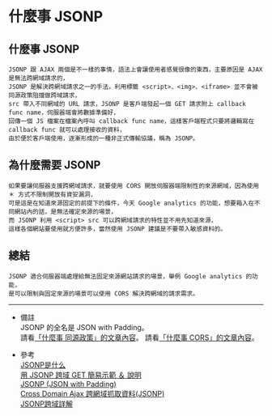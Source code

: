 # 什麼事 JSONP

## 什麼事 JSONP
    JSONP 跟 AJAX 兩個是不一樣的事情，語法上會讓使用者感覺很像的東西，主要原因是 AJAX 是無法跨網域請求的，
    JSONP 是解決跨網域請求之一的手法，利用標籤 <script>、<img>、<iframe> 並不會被同源政策阻擋做跨域請求，
    src 帶入不同網域的 URL 請求，JSONP 是客戶端發起一個 GET 請求附上 callback func name，伺服器端會將數據準備好，
    回傳一個 JS 檔案在檔案內呼叫 callback func name，這樣客戶端程式只要將邏輯寫在 callback func 就可以處理接收的資料，
    由於便於客戶端使用，逐漸形成的一種非正式傳輸協議，稱為 JSONP。

## 為什麼需要 JSONP
    如果要讓伺服器支援跨網域請求，就要使用 CORS 開放伺服器端限制性的來源網域，因為使用 ＊ 方式不限制開放有資安漏洞，
    可是這是在知道來源固定的前提下的條件，今天 Google analytics 的功能，想要箱入在不同網站內的話，是無法確定來源的場景，
    而 JSONP 利用 <script> src 可以跨網域請求的特性並不用先知道來源，
    這樣各個網站要使用就方便許多，當然使用 JSONP 建議是不要帶入敏感資料的。

## 總結
    JSONP 適合伺服器端處理給無法固定來源網站請求的場景，舉例 Google analytics 的功能，
    是可以限制與固定來源的場景可以使用 CORS 解決跨網域的請求需求。

---
- 備註
    <br/>
    JSONP 的全名是 JSON with Padding。
    <br/>
    請看[「什麼事 同源政策」的文章內容](https://github.com/ql31j45k3/blog/blob/master/What%20is%20it/%E8%B3%87%E8%A8%8A%E5%AE%89%E5%85%A8/%E4%BB%80%E9%BA%BC%E4%BA%8B%20%E5%90%8C%E6%BA%90%E6%94%BF%E7%AD%96.md)。
    請看[「什麼事 CORS」的文章內容](https://github.com/ql31j45k3/blog/blob/master/What%20is%20it/%E8%B3%87%E8%A8%8A%E5%AE%89%E5%85%A8/%E4%BB%80%E9%BA%BC%E4%BA%8B%20CORS.md)。

- 參考
    <br/>
    [JSONP是什么](https://segmentfault.com/a/1190000007935557)
    <br/>
    [用 JSONP 跨域 GET 簡易示範 ＆ 說明](https://medium.com/@brianwu291/jsonp-with-simple-example-4711e2a07443)
    <br/>
    [JSONP (JSON with Padding)](https://www.fooish.com/json/jsonp.html)
    <br/>
    [Cross Domain Ajax 跨網域抓取資料(JSONP)](https://ithelp.ithome.com.tw/articles/10094915)
    <br/>
    [JSONP跨域詳解](https://www.itread01.com/content/1543930922.html)